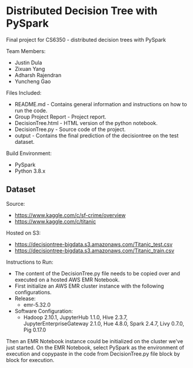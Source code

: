 # Distributed Decision Tree with PySpark
Final project for CS6350 - distributed decision trees with PySpark

Team Members:
- Justin Dula
- Zixuan Yang
- Adharsh Rajendran
- Yuncheng Gao


Files Included:
- README.md - Contains general information and instructions on how to run the code.
- Group Project Report - Project report.
- DecisionTree.html - HTML version of the python notebook.
- DecisionTree.py - Source code of the project.
- output - Contains the final prediction of the decisiontree on the test dataset.

Build Environment:
- PySpark
- Python 3.8.x

## Dataset
Source:
- https://www.kaggle.com/c/sf-crime/overview
- https://www.kaggle.com/c/titanic

Hosted on S3:
- https://decisiontree-bigdata.s3.amazonaws.com/Titanic_test.csv
- https://decisiontree-bigdata.s3.amazonaws.com/Titanic_train.csv


Instructions to Run:
- The content of the DecisionTree.py file needs to be copied over and executed on a hosted AWS EMR Notebook.
- First initialize an AWS EMR cluster instance with the following configurations.
- Release: 
	- emr-5.32.0
- Software Configuration:
	- Hadoop 2.10.1, JupyterHub 1.1.0, Hive 2.3.7, JupyterEnterpriseGateway 2.1.0, Hue 4.8.0, Spark 2.4.7, Livy 0.7.0, Pig 0.17.0

Then an EMR Notebook instance could be initialized on the cluster we've just started.
On the EMR Notebook, select PySpark as the environment of execution and copypaste in the code from DecisionTree.py file block by block for execution.

